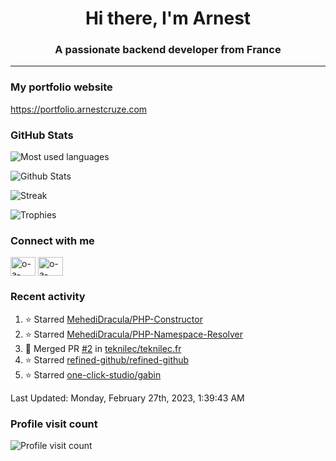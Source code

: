 <h1 align="center">Hi there, I'm Arnest</h1>
<h3 align="center">A passionate backend developer from France</h3>

---

### My portfolio website

https://portfolio.arnestcruze.com

### GitHub Stats

![Most used languages](https://github-readme-stats.vercel.app/api/top-langs/?username=ocruze&langs_count=10&layout=compact&hide=tsql)

![Github Stats](https://github-readme-stats.vercel.app/api?username=ocruze&count_private=true&show_icons=true&title_color=fff&text_color=fff&bg_color=30,36d1dc,904e95)

![Streak](https://github-readme-streak-stats.herokuapp.com/?user=ocruze&)

![Trophies](https://github-profile-trophy.vercel.app/?username=ocruze)

### Connect with me

<p align="left">
  <a href="mailto:o.cruze@live.com" target="blank"><img align="center" src="https://upload.wikimedia.org/wikipedia/commons/d/df/Microsoft_Office_Outlook_%282018%E2%80%93present%29.svg" alt="o-a-cruze" height="30" width="40" /></a>
  <a href="https://linkedin.com/in/o-a-cruze" target="blank"><img align="center" src="https://raw.githubusercontent.com/rahuldkjain/github-profile-readme-generator/master/src/images/icons/Social/linked-in-alt.svg" alt="o-a-cruze" height="30" width="40" /></a>
</p>

### Recent activity

<!--RECENT_ACTIVITY:start-->
1. ⭐ Starred [MehediDracula/PHP-Constructor](https://github.com/MehediDracula/PHP-Constructor)
2. ⭐ Starred [MehediDracula/PHP-Namespace-Resolver](https://github.com/MehediDracula/PHP-Namespace-Resolver)
3. 🎉 Merged PR [#2](https://github.com/teknilec/teknilec.fr/pull/2) in [teknilec/teknilec.fr](https://github.com/teknilec/teknilec.fr)
4. ⭐ Starred [refined-github/refined-github](https://github.com/refined-github/refined-github)
5. ⭐ Starred [one-click-studio/gabin](https://github.com/one-click-studio/gabin)
<!--RECENT_ACTIVITY:end-->

<!--RECENT_ACTIVITY:last_update-->
Last Updated: Monday, February 27th, 2023, 1:39:43 AM
<!--RECENT_ACTIVITY:last_update_end-->

### Profile visit count

![Profile visit count](https://profile-counter.glitch.me/ocruze/count.svg)
